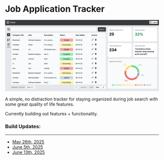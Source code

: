 # Job Application Tracker

![Screenshot](src/assets/stage5ScreenShot.png)

A simple, no distraction tracker for staying organized during job search with some great quality of life features.

Currently building out features + functionality.

### Build Updates:

---

- [May 26th, 2025](https://www.loom.com/share/72789b9943c8478aab42cdf475078cb3)
- [June 5th, 2025](https://www.loom.com/share/ea90be5a19c742c0b9a65992995549db)
- [June 13th, 2025](https://www.loom.com/share/52bc8c574bd54ba9abb5118517d2bf6f)
